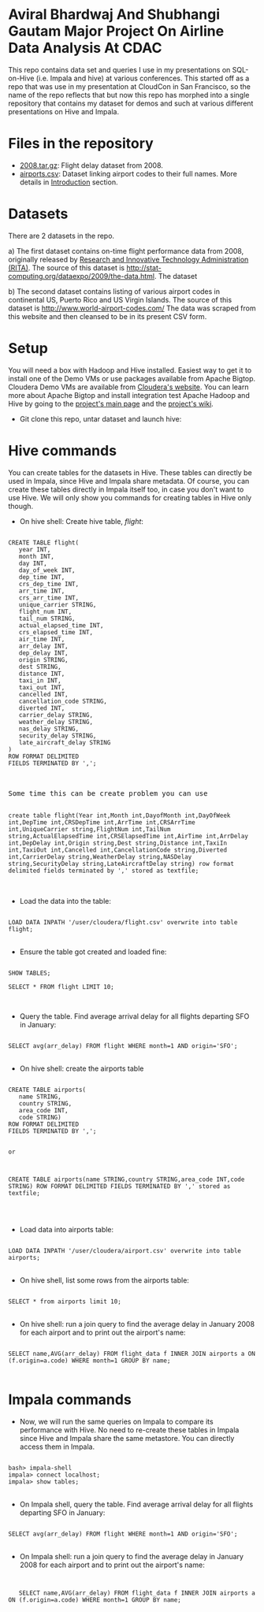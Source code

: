 Aviral Bhardwaj And Shubhangi Gautam Major Project On Airline Data Analysis At CDAC
=============

This repo contains data set and queries I use in my presentations on SQL-on-Hive (i.e. Impala and hive) at various conferences. This started off as a repo that was use in my presentation at CloudCon in San Francisco, so the name of the repo reflects that but now this repo has morphed into a single repository that contains my dataset for demos and such at various different presentations on Hive and Impala.

Files in the repository
=======================
* [2008.tar.gz](http://stat-computing.org/dataexpo/2009/2008.csv.bz2): Flight delay dataset from 2008.
* [airports.csv](#): Dataset linking airport codes to their full names. More details in [Introduction](http://stat-computing.org/dataexpo/2009/) section.


Datasets
========
There are 2 datasets in the repo.

a) The first dataset contains on-time flight performance data from 2008, originally released by [Research and Innovative Technology Administration (RITA)](http://www.transtats.bts.gov/Fields.asp?Table_ID=236). The source of this dataset is http://stat-computing.org/dataexpo/2009/the-data.html. The dataset 

b) The second dataset contains listing of various airport codes in continental US, Puerto Rico and US Virgin Islands. The source of this dataset is http://www.world-airport-codes.com/ The data was scraped from this website and then cleansed to be in its present CSV form.

Setup
=====

You will need a box with Hadoop and Hive installed. Easiest way to get it to install one of the Demo VMs or use packages available from Apache Bigtop. Cloudera Demo VMs are available from [Cloudera's website](https://ccp.cloudera.com/display/SUPPORT/Cloudera+QuickStart+VM). You can learn more about Apache Bigtop and install integration test Apache Hadoop and Hive by going to the [project's main page](bigtop.apache.org) and the [project's wiki](https://cwiki.apache.org/confluence/display/BIGTOP/Index).
* Git clone this repo, untar dataset and launch hive:


Hive commands
=============
You can create tables for the datasets in Hive. These tables can directly be used in Impala, since Hive and Impala share metadata. Of course, you can create these tables directly in Impala itself too, in case you don't want to use Hive. We will only show you commands for creating tables in Hive only though.

* On hive shell: Create hive table, *flight*:

<pre>
<code>
CREATE TABLE flight(
   year INT,
   month INT,
   day INT,
   day_of_week INT,
   dep_time INT,
   crs_dep_time INT,
   arr_time INT,
   crs_arr_time INT,
   unique_carrier STRING,
   flight_num INT,
   tail_num STRING,
   actual_elapsed_time INT,
   crs_elapsed_time INT,
   air_time INT,
   arr_delay INT,
   dep_delay INT,
   origin STRING,
   dest STRING,
   distance INT,
   taxi_in INT,
   taxi_out INT,
   cancelled INT,
   cancellation_code STRING,
   diverted INT,
   carrier_delay STRING,
   weather_delay STRING,
   nas_delay STRING,
   security_delay STRING,
   late_aircraft_delay STRING
)
ROW FORMAT DELIMITED
FIELDS TERMINATED BY ',';
</code>
</pre>
<pre>

Some time this can be create problem you can use 

<code>
create table flight(Year int,Month int,DayofMonth int,DayOfWeek int,DepTime int,CRSDepTime int,ArrTime int,CRSArrTime int,UniqueCarrier string,FlightNum int,TailNum string,ActualElapsedTime int,CRSElapsedTime int,AirTime int,ArrDelay int,DepDelay int,Origin string,Dest string,Distance int,TaxiIn int,TaxiOut int,Cancelled int,CancellationCode string,Diverted int,CarrierDelay string,WeatherDelay string,NASDelay string,SecurityDelay string,LateAircraftDelay string) row format delimited fields terminated by ',' stored as textfile; 
</code>

</pre>

* Load the data into the table:

<pre>
<code>
LOAD DATA INPATH '/user/cloudera/flight.csv' overwrite into table flight;
</code>
</pre>

* Ensure the table got created and loaded fine:

<pre>
<code>
SHOW TABLES;

SELECT * FROM flight LIMIT 10; 

</code>
</pre>

* Query the table. Find average arrival delay for all flights departing SFO in January:

<pre>
<code>
SELECT avg(arr_delay) FROM flight WHERE month=1 AND origin='SFO';
</code>
</pre>

* On hive shell: create the airports table

<pre>
<code>
CREATE TABLE airports(
   name STRING,
   country STRING,
   area_code INT,
   code STRING)
ROW FORMAT DELIMITED
FIELDS TERMINATED BY ',';


or 



CREATE TABLE airports(name STRING,country STRING,area_code INT,code STRING) ROW FORMAT DELIMITED FIELDS TERMINATED BY ',' stored as textfile;


</code>
</pre>

* Load data into airports table:

<pre>
<code>
LOAD DATA INPATH '/user/cloudera/airport.csv' overwrite into table airports;
</code>
</pre>

* On hive shell, list some rows from the airports table:

<pre>
<code>
SELECT * from airports limit 10;
</code>
</pre>

* On hive shell: run a join query to find the average delay in January 2008 for each airport and to print out the airport's name:

<pre>
<code>
SELECT name,AVG(arr_delay) FROM flight_data f INNER JOIN airports a ON (f.origin=a.code) WHERE month=1 GROUP BY name;
</code>
</pre>

Impala commands
===============

* Now, we will run the same queries on Impala to compare its performance with Hive. No need to re-create these tables in Impala since Hive and Impala share the same metastore. You can directly access them in Impala.

<pre>
<code>
bash> impala-shell
impala> connect localhost;
impala> show tables;
</code>
</pre>

* On Impala shell, query the table. Find average arrival delay for all flights departing SFO in January:

<pre>
<code>
SELECT avg(arr_delay) FROM flight WHERE month=1 AND origin='SFO';
</code>
</pre>

* On Impala shell: run a join query to find the average delay in January 2008 for each airport and to print out the airport's name:

<pre>
<code>

   SELECT name,AVG(arr_delay) FROM flight_data f INNER JOIN airports a ON (f.origin=a.code) WHERE month=1 GROUP BY name;
</code>
</pre>
